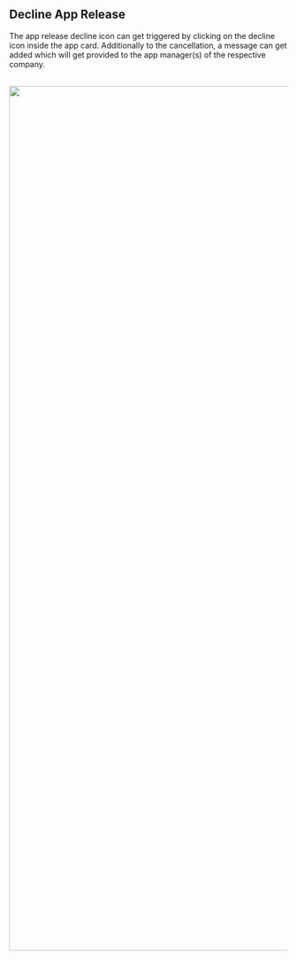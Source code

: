 ## Decline App Release

The app release decline icon can get triggered by clicking on the decline icon inside the app card. Additionally to the cancellation, a message can get added which will get provided to the app manager(s) of the respective company.
<br>
<br>

<p align="center">
<img width="1562" alt="image" src="https://user-images.githubusercontent.com/94133633/219435651-bb5032f1-b12e-4f6e-9ac3-75f9a82705a2.png">
</p>

<br>
<br>
